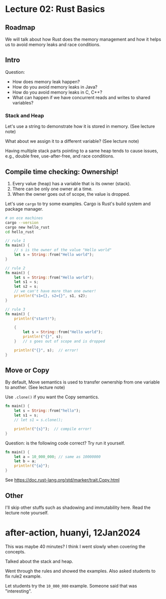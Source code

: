 # Lecture 02: Rust Basics

## Roadmap

We will talk about how Rust does the memory management and how it helps us to
avoid memory leaks and race conditions.

## Intro

Question:
* How does memory leak happen?
* How do you avoid memory leaks in Java?
* How do you avoid memory leaks in C, C++?
* What can happen if we have concurrent reads and writes to shared variables?

### Stack and Heap

Let's use a string to demonstrate how it is stored in memory. (See lecture note)

What about we assign it to a different variable? (See lecture note)

Having multiple stack parts pointing to a same heap tends to cause issues, e.g.,
double free, use-after-free, and race conditions.

## Compile time checking: Ownership!

1. Every value (heap) has a variable that is its owner (stack).
2. There can be only one owner at a time.
3. When the owner goes out of scope, the value is dropped.

Let's use `cargo` to try some examples. Cargo is Rust's build system and package
manager.

```bash
# on ece machines
cargo --version
cargo new hello_rust
cd hello_rust
```

```rust
// rule 1
fn main() {
    // s is the owner of the value "Hello world"
    let s = String::from("Hello world");
}
```

```rust
// rule 2
fn main() {
    let s = String::from("Hello world");
    let s1 = s;
    let s2 = s;
    // we can't have more than one owner!
    println!("s1={}, s2={}", s1, s2);
}
```

```rust
// rule 3
fn main() {
    println!("start!");

    {
        let s = String::from("Hello world");
        println!("{}", s);
    }   // s goes out of scope and is dropped

    println!("{}", s);  // error!
}
```

## Move or Copy

By default, Move semantics is used to transfer ownership from one variable to
another. (See lecture note)

Use `.clone()` if you want the Copy semantics.

```rust
fn main() {
    let s = String::from("hello");
    let s1 = s;
    // let s1 = s.clone();

    println!("{s}");  // compile error!
}
```

Question: is the following code correct? Try run it yourself.

```rust
fn main() {
    let a = 10_000_000; // same as 10000000
    let b = a;
    println!("{a}");
}
```

See https://doc.rust-lang.org/std/marker/trait.Copy.html

## Other

I'll skip other stuffs such as shadowing and immutability here. Read the lecture
note yourself.

# after-action, huanyi, 12Jan2024

This was maybe 40 minutes? I think I went slowly when covering the concepts.

Talked about the stack and heap.

Went through the rules and showed the examples. Also asked students to fix rule2
example.

Let students try the `10_000_000` example. Someone said that was "interesting".
